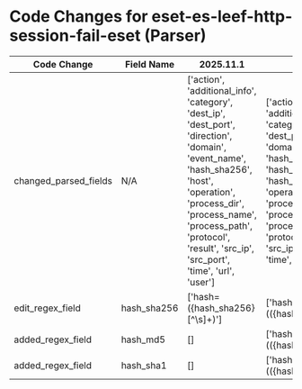 # Code Changes for eset-es-leef-http-session-fail-eset (Parser)

| Code Change | Field Name | 2025.11.1 | 2025.12.1 |
|-------------|------------|-----------|------------|
| changed_parsed_fields | N/A | ['action', 'additional_info', 'category', 'dest_ip', 'dest_port', 'direction', 'domain', 'event_name', 'hash_sha256', 'host', 'operation', 'process_dir', 'process_name', 'process_path', 'protocol', 'result', 'src_ip', 'src_port', 'time', 'url', 'user'] | ['action', 'additional_info', 'category', 'dest_ip', 'dest_port', 'direction', 'domain', 'event_name', 'hash_md5', 'hash_sha1', 'hash_sha256', 'host', 'operation', 'process_dir', 'process_name', 'process_path', 'protocol', 'result', 'src_ip', 'src_port', 'time', 'url', 'user'] |
| edit_regex_field | hash_sha256 | ['hash=({hash_sha256}[^\s]+)'] | ['hash=(({hash_sha256}\w{64})|({hash_sha1}\w{40})|({hash_md5}\w{32}))'] |
| added_regex_field | hash_md5 | [] | ['hash=(({hash_sha256}\w{64})|({hash_sha1}\w{40})|({hash_md5}\w{32}))'] |
| added_regex_field | hash_sha1 | [] | ['hash=(({hash_sha256}\w{64})|({hash_sha1}\w{40})|({hash_md5}\w{32}))'] |